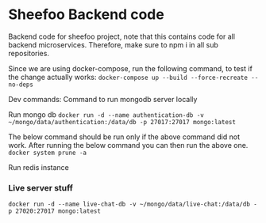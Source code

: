 # Sheefoo Backend code
Backend code for sheefoo project, note that this contains code for all backend microservices. Therefore, make sure to npm i in all sub repositories. 

Since we are using docker-compose, run the following command, to test if the change actually works: `docker-compose up --build --force-recreate --no-deps  `

Dev commands:
Command to run mongodb server locally

Run mongo db
`docker run -d --name authentication-db -v ~/mongo/data/authentication:/data/db -p 27017:27017 mongo:latest`

The below command should be run only if the above command did not work. After running the below command you can then run the above one. 
`docker system prune -a`

Run redis instance

### Live server stuff
`docker run -d --name live-chat-db -v ~/mongo/data/live-chat:/data/db -p 27020:27017 mongo:latest`